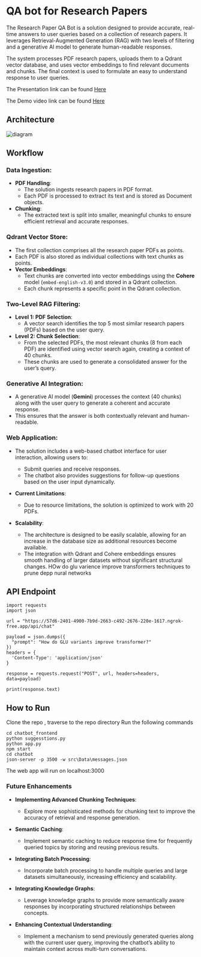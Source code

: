 # QA bot for Research Papers 


The Research Paper QA Bot is a solution designed to provide accurate, real-time answers to user queries based on a collection of research papers. It leverages Retrieval-Augmented Generation (RAG) with two levels of filtering and a generative AI model to generate human-readable responses.

The system processes PDF research papers, uploads them to a Qdrant vector database, and uses vector embeddings to find relevant documents and chunks. The final context is used to formulate an easy to understand response to user queries.

The Presentation link can be found [Here](https://docs.google.com/presentation/d/1-UhhAVaiSm8UruCOQ3TtOaMo6URJLq8JZ6zdt-48tto/edit?usp=sharing) 

The Demo video link can be found [Here](https://drive.google.com/drive/folders/1e-IBFTprwMhcWZdneDzkZwLELCq0VDAm?usp=sharing)

## Architecture
![diagram](https://github.com/user-attachments/assets/4ca8851b-6e68-44bc-a2a4-df70b34e1984)


## Workflow

### Data Ingestion:
- **PDF Handling**: 
  - The solution ingests research papers in PDF format.
  - Each PDF is processed to extract its text and is stored as Document objects.
- **Chunking**:
  - The extracted text is split into smaller, meaningful chunks to ensure efficient retrieval and accurate responses.

### Qdrant Vector Store:
- The first collection comprises all the research paper PDFs as points.
- Each PDF is also stored as individual collections with text chunks as points.
- **Vector Embeddings**:
  - Text chunks are converted into vector embeddings using the **Cohere** model (`embed-english-v3.0`) and stored in a Qdrant collection.
  - Each chunk represents a specific point in the Qdrant collection.

### Two-Level RAG Filtering:
- **Level 1: PDF Selection**:
  - A vector search identifies the top 5 most similar research papers (PDFs) based on the user query.
- **Level 2: Chunk Selection**:
  - From the selected PDFs, the most relevant chunks (8 from each PDF) are identified using vector search again, creating a context of 40 chunks.
  - These chunks are used to generate a consolidated answer for the user’s query.

### Generative AI Integration:
- A generative AI model (**Gemini**) processes the context (40 chunks) along with the user query to generate a coherent and accurate response.
- This ensures that the answer is both contextually relevant and human-readable.

### Web Application:
- The solution includes a web-based chatbot interface for user interaction, allowing users to:
  - Submit queries and receive responses.
  - The chatbot also provides suggestions for follow-up questions based on the user input dynamically.

- **Current Limitations**:
  - Due to resource limitations, the solution is optimized to work with 20 PDFs.
- **Scalability**:
  - The architecture is designed to be easily scalable, allowing for an increase in the database size as additional resources become available.
  - The integration with Qdrant and Cohere embeddings ensures smooth handling of larger datasets without significant structural changes.
HOw do glu varience improve transformers
techniques to prune depp nural networks

## API Endpoint
```
import requests
import json

url = "https://57d6-2401-4900-7b9d-2663-c492-2676-220e-1617.ngrok-free.app/api/chat"

payload = json.dumps({
  "prompt": "How do GLU variants improve transformer?"
})
headers = {
  'Content-Type': 'application/json'
}

response = requests.request("POST", url, headers=headers, data=payload)

print(response.text)
```

## How to Run
Clone the repo , traverse to the repo directory
Run the following commands
```
cd chatbot_frontend
python suggesstions.py
python app.py
npm start
cd chatbot
json-server -p 3500 -w src\Data\messages.json
```
The web app will run on localhost:3000 

### Future Enhancements

- **Implementing Advanced Chunking Techniques**:
  - Explore more sophisticated methods for chunking text to improve the accuracy of retrieval and response generation.

- **Semantic Caching**:
  - Implement semantic caching to reduce response time for frequently queried topics by storing and reusing previous results.

- **Integrating Batch Processing**:
  - Incorporate batch processing to handle multiple queries and large datasets simultaneously, increasing efficiency and scalability.

- **Integrating Knowledge Graphs**:
  - Leverage knowledge graphs to provide more semantically aware responses by incorporating structured relationships between concepts.

- **Enhancing Contextual Understanding**:
  - Implement a mechanism to send previously generated queries along with the current user query, improving the chatbot’s ability to maintain context across multi-turn conversations.

